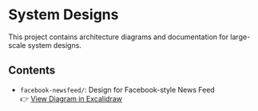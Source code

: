 # System Designs

This project contains architecture diagrams and documentation for large-scale system designs.

## Contents

- `facebook-newsfeed/`: Design for Facebook-style News Feed  
  👉 [View Diagram in Excalidraw](https://excalidraw.com/#json=FacebookNewsFeed.excalidraw,https://raw.githubusercontent.com/brandon-benge/Excalidraw/main/facebook-newsfeed/FacebookNewsFeed.excalidraw)